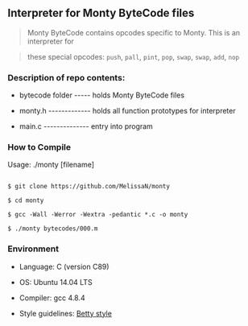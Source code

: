 ## Interpreter for Monty ByteCode files

> Monty ByteCode contains opcodes specific to Monty. This is an interpreter for

> these special opcodes: `push`, `pall`, `pint`, `pop`, `swap`, `swap`, `add`, `nop`



### Description of repo contents:

* bytecode folder ----- holds Monty ByteCode files

* monty.h ------------- holds all function prototypes for interpreter

* main.c -------------- entry into program



### How to Compile

Usage: ./monty [filename]

```

$ git clone https://github.com/MelissaN/monty

$ cd monty

$ gcc -Wall -Werror -Wextra -pedantic *.c -o monty

$ ./monty bytecodes/000.m

```



### Environment

* Language: C (version C89)

* OS: Ubuntu 14.04 LTS

* Compiler: gcc 4.8.4

* Style guidelines: [Betty style](https://github.com/holbertonschool/Betty/wiki)

